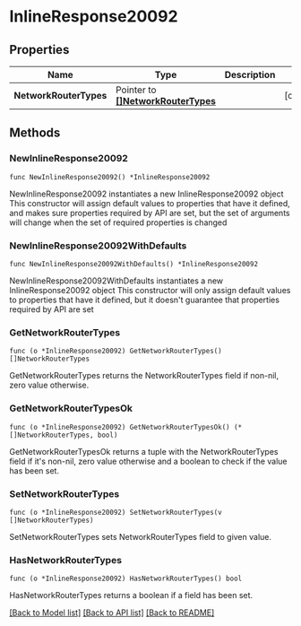 # InlineResponse20092

## Properties

Name | Type | Description | Notes
------------ | ------------- | ------------- | -------------
**NetworkRouterTypes** | Pointer to [**[]NetworkRouterTypes**](NetworkRouterTypes.md) |  | [optional] 

## Methods

### NewInlineResponse20092

`func NewInlineResponse20092() *InlineResponse20092`

NewInlineResponse20092 instantiates a new InlineResponse20092 object
This constructor will assign default values to properties that have it defined,
and makes sure properties required by API are set, but the set of arguments
will change when the set of required properties is changed

### NewInlineResponse20092WithDefaults

`func NewInlineResponse20092WithDefaults() *InlineResponse20092`

NewInlineResponse20092WithDefaults instantiates a new InlineResponse20092 object
This constructor will only assign default values to properties that have it defined,
but it doesn't guarantee that properties required by API are set

### GetNetworkRouterTypes

`func (o *InlineResponse20092) GetNetworkRouterTypes() []NetworkRouterTypes`

GetNetworkRouterTypes returns the NetworkRouterTypes field if non-nil, zero value otherwise.

### GetNetworkRouterTypesOk

`func (o *InlineResponse20092) GetNetworkRouterTypesOk() (*[]NetworkRouterTypes, bool)`

GetNetworkRouterTypesOk returns a tuple with the NetworkRouterTypes field if it's non-nil, zero value otherwise
and a boolean to check if the value has been set.

### SetNetworkRouterTypes

`func (o *InlineResponse20092) SetNetworkRouterTypes(v []NetworkRouterTypes)`

SetNetworkRouterTypes sets NetworkRouterTypes field to given value.

### HasNetworkRouterTypes

`func (o *InlineResponse20092) HasNetworkRouterTypes() bool`

HasNetworkRouterTypes returns a boolean if a field has been set.


[[Back to Model list]](../README.md#documentation-for-models) [[Back to API list]](../README.md#documentation-for-api-endpoints) [[Back to README]](../README.md)


